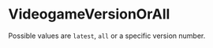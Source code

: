 # VideogameVersionOrAll

Possible values are `latest`, `all` or a specific version number.

<!-- This file was generated by liblab | https://liblab.com/ -->
